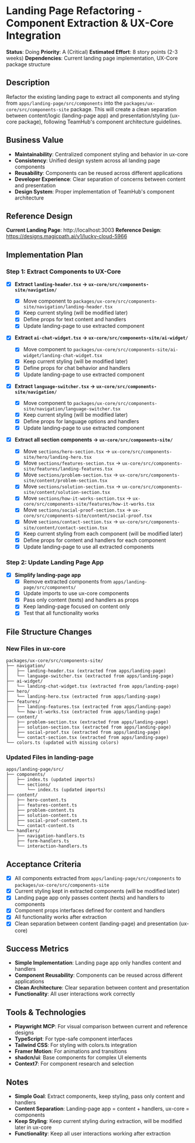 # Landing Page Refactoring - Component Extraction & UX-Core Integration

**Status**: Doing
**Priority**: A (Critical)
**Estimated Effort**: 8 story points (2-3 weeks)
**Dependencies**: Current landing page implementation, UX-Core package structure

## Description

Refactor the existing landing page to extract all components and styling from `apps/landing-page/src/components` into the `packages/ux-core/src/components-site` package. This will create a clean separation between content/logic (landing-page app) and presentation/styling (ux-core package), following TeamHub's component architecture guidelines.

## Business Value

- **Maintainability**: Centralized component styling and behavior in ux-core
- **Consistency**: Unified design system across all landing page components
- **Reusability**: Components can be reused across different applications
- **Developer Experience**: Clear separation of concerns between content and presentation
- **Design System**: Proper implementation of TeamHub's component architecture

## Reference Design

**Current Landing Page**: http://localhost:3003
**Reference Design**: https://designs.magicpath.ai/v1/lucky-cloud-5966

## Implementation Plan

### Step 1: Extract Components to UX-Core

- [x] **Extract `landing-header.tsx` → `ux-core/src/components-site/navigation/`**

  - [x] Move component to `packages/ux-core/src/components-site/navigation/landing-header.tsx`
  - [x] Keep current styling (will be modified later)
  - [x] Define props for text content and handlers
  - [x] Update landing-page to use extracted component

- [x] **Extract `ai-chat-widget.tsx` → `ux-core/src/components-site/ai-widget/`**

  - [x] Move component to `packages/ux-core/src/components-site/ai-widget/landing-chat-widget.tsx`
  - [x] Keep current styling (will be modified later)
  - [x] Define props for chat behavior and handlers
  - [x] Update landing-page to use extracted component

- [x] **Extract `language-switcher.tsx` → `ux-core/src/components-site/navigation/`**

  - [x] Move component to `packages/ux-core/src/components-site/navigation/language-switcher.tsx`
  - [x] Keep current styling (will be modified later)
  - [x] Define props for language options and handlers
  - [x] Update landing-page to use extracted component

- [x] **Extract all section components → `ux-core/src/components-site/`**
  - [x] Move `sections/hero-section.tsx` → `ux-core/src/components-site/hero/landing-hero.tsx`
  - [x] Move `sections/features-section.tsx` → `ux-core/src/components-site/features/landing-features.tsx`
  - [x] Move `sections/problem-section.tsx` → `ux-core/src/components-site/content/problem-section.tsx`
  - [x] Move `sections/solution-section.tsx` → `ux-core/src/components-site/content/solution-section.tsx`
  - [x] Move `sections/how-it-works-section.tsx` → `ux-core/src/components-site/features/how-it-works.tsx`
  - [x] Move `sections/social-proof-section.tsx` → `ux-core/src/components-site/content/social-proof.tsx`
  - [x] Move `sections/contact-section.tsx` → `ux-core/src/components-site/content/contact-section.tsx`
  - [x] Keep current styling from each component (will be modified later)
  - [x] Define props for content and handlers for each component
  - [x] Update landing-page to use all extracted components

### Step 2: Update Landing Page App

- [x] **Simplify landing-page app**
  - [x] Remove extracted components from `apps/landing-page/src/components/`
  - [x] Update imports to use ux-core components
  - [x] Pass only content (texts) and handlers as props
  - [x] Keep landing-page focused on content only
  - [x] Test that all functionality works

## File Structure Changes

### New Files in ux-core

```
packages/ux-core/src/components-site/
├── navigation/
│   ├── landing-header.tsx (extracted from apps/landing-page)
│   └── language-switcher.tsx (extracted from apps/landing-page)
├── ai-widget/
│   └── landing-chat-widget.tsx (extracted from apps/landing-page)
├── hero/
│   └── landing-hero.tsx (extracted from apps/landing-page)
├── features/
│   ├── landing-features.tsx (extracted from apps/landing-page)
│   └── how-it-works.tsx (extracted from apps/landing-page)
├── content/
│   ├── problem-section.tsx (extracted from apps/landing-page)
│   ├── solution-section.tsx (extracted from apps/landing-page)
│   ├── social-proof.tsx (extracted from apps/landing-page)
│   └── contact-section.tsx (extracted from apps/landing-page)
└── colors.ts (updated with missing colors)
```

### Updated Files in landing-page

```
apps/landing-page/src/
├── components/
│   ├── index.ts (updated imports)
│   └── sections/
│       └── index.ts (updated imports)
├── content/
│   ├── hero-content.ts
│   ├── features-content.ts
│   ├── problem-content.ts
│   ├── solution-content.ts
│   ├── social-proof-content.ts
│   └── contact-content.ts
└── handlers/
    ├── navigation-handlers.ts
    ├── form-handlers.ts
    └── interaction-handlers.ts
```

## Acceptance Criteria

- [x] All components extracted from `apps/landing-page/src/components` to `packages/ux-core/src/components-site`
- [x] Current styling kept in extracted components (will be modified later)
- [x] Landing page app only passes content (texts) and handlers to components
- [x] Component props interfaces defined for content and handlers
- [x] All functionality works after extraction
- [x] Clean separation between content (landing-page) and presentation (ux-core)

## Success Metrics

- **Simple Implementation**: Landing page app only handles content and handlers
- **Component Reusability**: Components can be reused across different applications
- **Clean Architecture**: Clear separation between content and presentation
- **Functionality**: All user interactions work correctly

## Tools & Technologies

- **Playwright MCP**: For visual comparison between current and reference designs
- **TypeScript**: For type-safe component interfaces
- **Tailwind CSS**: For styling with colors.ts integration
- **Framer Motion**: For animations and transitions
- **shadcn/ui**: Base components for complex UI elements
- **Context7**: For component research and selection

## Notes

- **Simple Goal**: Extract components, keep styling, pass only content and handlers
- **Content Separation**: Landing-page app = content + handlers, ux-core = components
- **Keep Styling**: Keep current styling during extraction, will be modified later in ux-core
- **Functionality**: Keep all user interactions working after extraction
